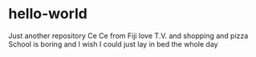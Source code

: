 # hello-world
Just another repository
Ce Ce from Fiji
love T.V. and shopping and pizza
School is boring and I wish I could just lay in bed the whole day
